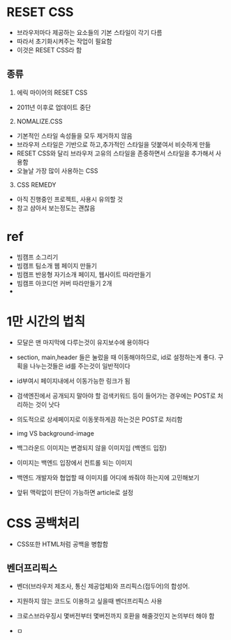 # RESET CSS

- 브라우저마다 제공하는 요소들의 기본 스타일이 각기 다름
- 따라서 초기화시켜주는 작업이 필요함
- 이것은 RESET CSS라 함

## 종류

1. 에릭 마이어의 RESET CSS

- 2011년 이후로 업데이트 중단

2. NOMALIZE.CSS

- 기본적인 스타일 속성들을 모두 제거하지 않음
- 브라우저 스타일은 기반으로 하고,추가적인 스타일을 덧붙여서 비슷하게 만듦
- RESET CSS와 달리 브라우저 고유의 스타일을 존중하면서 스타일을 추가해서 사용함
- 오늘날 가장 많이 사용하는 CSS

3. CSS REMEDY

- 아직 진행중인 프로젝트, 사용시 유의할 것
- 참고 삼아서 보는정도는 괜찮음

# ref

- 빔캠프 소그리기
- 빔캠프 팀소개 웹 페이지 만들기
- 빔캠프 반응형 자기소개 페이지, 웹사이트 따라만들기
- 빔캠프 아코디언 커버 따라만들기 2개
-

# 1만 시간의 법칙

- 모달은 맨 마지막에 다루는것이 유지보수에 용이하다

- section, main,header 들은 눌렀을 때 이동해야하므로, id로 설정하는게 좋다. 구획을 나누는것들은 id를 주는것이 일반적이다

- id부여시 페이지내에서 이동가능한 링크가 됨

- 검색엔진에서 공개되지 말아야 할 검색키워드 등이 들어가는 경우에는 POST로 처리하는 것이 낫다

- 의도적으로 상세페이지로 이동못하게끔 하는것은 POST로 처리함

- img VS background-image
- 백그라운드 이미지는 변경되지 않을 이미지임 (백엔드 입장)
- 이미지는 백엔드 입장에서 컨트롤 되는 이미지
- 백엔드 개발자와 협업할 때 이미지를 어디에 쏴줘야 하는지에 고민해보기

- 앞뒤 맥락없이 판단이 가능하면 article로 설정

# CSS 공백처리

- CSS또한 HTML처럼 공백을 병합함

## 벤더프리픽스

- 벤더(브라우저 제조사, 통신 제공업체)와 프리픽스(접두어)의 합성어.

- 지원하지 않는 코드도 이용하고 싶을때 벤더프리픽스 사용

- 크로스브라우징시 몇버전부터 몇버전까지 호환을 해줄것인지 논의부터 해야 함

- ㅁ
